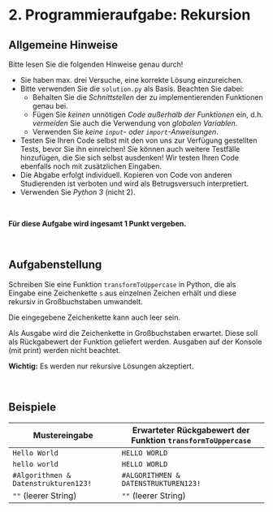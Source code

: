 # 2. Programmieraufgabe: Rekursion

## Allgemeine Hinweise

Bitte lesen Sie die folgenden Hinweise genau durch!

* Sie haben max. drei Versuche, eine korrekte Lösung einzureichen.
* Bitte verwenden Sie die `solution.py` als Basis. Beachten Sie dabei:
    - Behalten Sie die *Schnittstellen* der zu implementierenden Funktionen genau bei.
    - Fügen Sie *keinen* unnötigen *Code außerhalb der Funktionen* ein, d.h. *vermeiden* Sie auch die Verwendung von *globalen Variablen*.
    - Verwenden Sie *keine `input`- oder `import`-Anweisungen*.
* Testen Sie Ihren Code selbst mit den von uns zur Verfügung gestellten Tests, bevor Sie ihn einreichen! Sie können auch weitere Testfälle hinzufügen, die Sie sich selbst ausdenken! Wir testen Ihren Code ebenfalls noch mit zusätzlichen Eingaben.
* Die Abgabe erfolgt individuell. Kopieren von Code von anderen Studierenden ist verboten und wird als Betrugsversuch interpretiert.
* Verwenden Sie *Python 3* (nicht 2).

&nbsp;

**Für diese Aufgabe wird ingesamt 1 Punkt vergeben.**

&nbsp;

## Aufgabenstellung

Schreiben Sie eine Funktion `transformToUppercase` in Python, die als Eingabe eine Zeichenkette `s` aus einzelnen Zeichen erhält und diese rekursiv in Großbuchstaben umwandelt. 

Die eingegebene Zeichenkette kann auch leer sein.

Als Ausgabe wird die Zeichenkette in Großbuchstaben erwartet. Diese soll als Rückgabewert der Funktion geliefert werden. Ausgaben auf der Konsole (mit print) werden nicht beachtet.

**Wichtig:** Es werden nur rekursive Lösungen akzeptiert. 

&nbsp;

## Beispiele

| Mustereingabe | Erwarteter Rückgabewert der Funktion `transformToUppercase` |
| --- | --- |
| `Hello World` | `HELLO WORLD` |
| `hello world` | `HELLO WORLD` |
| `#Algorithmen & Datenstrukturen123!` | `#ALGORITHMEN & DATENSTRUKTUREN123!` |
| `""`  (leerer String) | `""` (leerer String) |